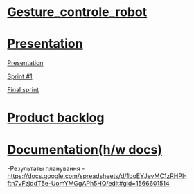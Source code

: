 # [Gesture_controle_robot](https://docs.google.com/document/d/1Y3_o9-OHFA1TtbafuHDtEz-drBp5un7FaggCU-9pLuw/edit)

  [Presentation](https://docs.google.com/presentation/d/1enwyCBrnziEQhG71OeViNuP6OWcIG7AhS4pcQQWysCI/edit#slide=id.p13)
=======

  [Presentation](https://docs.google.com/presentation/d/1enwyCBrnziEQhG71OeViNuP6OWcIG7AhS4pcQQWysCI/edit#slide=id.p13)
  
  [Sprint #1](https://docs.google.com/presentation/d/1gFuyWH_bSRb89d4ghf7KW_kzOMq5I33SIoRrUrdaeKE/edit#slide=id.g374aee9dc7_0_102)
  
  [Final sprint](https://1drv.ms/p/s!Ak92ZIq3Xi4bhtIZYXvks18J-Bw90Q)
  
  [Product backlog](https://drive.google.com/open?id=1zqYQrvDOsD2uEPSQYLFSE-jVBQk2PwaP)
======  
  [Documentation(h/w docs)](https://drive.google.com/open?id=1KyRusOho9I7-eRYo6nIfgNrfgis1kgnL)
======
  -Результаты планування - https://docs.google.com/spreadsheets/d/1boEYJevMC1zRHPI-ftn7vFzjddT5e-UomYMGgAPh5HQ/edit#gid=1566601514


